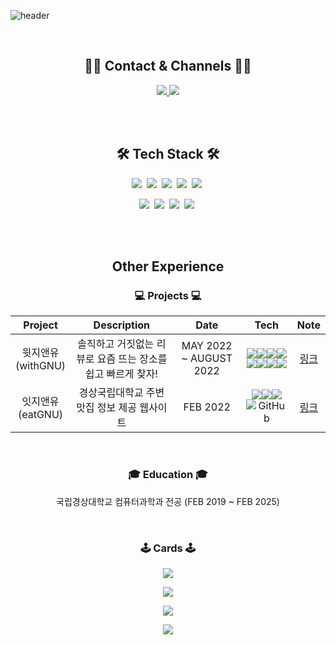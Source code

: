 ![header](https://capsule-render.vercel.app/api?type=waving&color=auto&height=250&section=header&text=Dongho%20Jang🌱&fontSize=75)

<br>
<h2 align="center">🙆‍♀️ Contact & Channels 🙆‍♀️</h2>
<p align="center">
    <a href="https://moistcode.tistory.com/">
        <img src="https://img.shields.io/badge/-Tech%20blog-black?style=flat-square&logo=github"/>
    </a>
    <a href="mailto:donghoo158@gmail.com">
        <img src="https://img.shields.io/badge/Gmail-d14836?style=flat-square&logo=Gmail&logoColor=white"/>
    </a>
</p>
<br>

<br>
<h2 align="center">🛠 Tech Stack 🛠</h2>
<p align="center">
    <img src="https://img.shields.io/badge/html5-%23E34F26.svg?style=for-the-badge&logo=html5&logoColor=white"></a>&nbsp
    <img src="https://img.shields.io/badge/css3-%231572B6.svg?style=for-the-badge&logo=css3&logoColor=white"/></a>&nbsp
    <img src="https://img.shields.io/badge/javascript-%23323330.svg?style=for-the-badge&logo=javascript&logoColor=%23F7DF1E"/></a>&nbsp
    <img src="https://img.shields.io/badge/SASS-hotpink.svg?style=for-the-badge&logo=SASS&logoColor=white)"/></a>&nbsp
    <img src="https://img.shields.io/badge/Pug-FFF?style=for-the-badge&logo=pug&logoColor=A86454"/></a>&nbsp
</p>
<p align="center">
    <img src="https://img.shields.io/badge/node.js-6DA55F?style=for-the-badge&logo=node.js&logoColor=white"></a>&nbsp
    <img src="https://img.shields.io/badge/express.js-%23404d59.svg?style=for-the-badge&logo=express&logoColor=%2361DAFB"/></a>&nbsp
    <img src="https://img.shields.io/badge/AWS-%23FF9900.svg?style=for-the-badge&logo=amazon-aws&logoColor=white"/></a>&nbsp
    <img src="https://img.shields.io/badge/MongoDB-%234ea94b.svg?style=for-the-badge&logo=mongodb&logoColor=white"/></a>&nbsp
</p>
<br>

<br>
<h2 align="center">Other Experience</h2>
<h3 align="center">💻 Projects 💻</h3>

|        Project        |                         Description                         |          Date          |                                                                                                                                                                                                                                                                                                                                                                                                                                                                      Tech                                                                                                                                                                                                                                                                                                                                                                                                                                                                       |             Note              |
| :-------------------: | :---------------------------------------------------------: | :--------------------: | :---------------------------------------------------------------------------------------------------------------------------------------------------------------------------------------------------------------------------------------------------------------------------------------------------------------------------------------------------------------------------------------------------------------------------------------------------------------------------------------------------------------------------------------------------------------------------------------------------------------------------------------------------------------------------------------------------------------------------------------------------------------------------------------------------------------------------------------------------------------------------------------------------------------------------------------------: | :---------------------------: |
| 윗지앤유<br>(withGNU) | 솔직하고 거짓없는 리뷰로 요즘 뜨는 장소를 쉽고 빠르게 찾자! | MAY 2022 ~ AUGUST 2022 | <img src="https://img.shields.io/badge/Pug-FFF?style=for-the-badge&logo=pug&logoColor=A86454"/></a><img src="https://img.shields.io/badge/SASS-hotpink.svg?style=for-the-badge&logo=SASS&logoColor=white)"/></a><img src="https://img.shields.io/badge/javascript-%23323330.svg?style=for-the-badge&logo=javascript&logoColor=%23F7DF1E"/></a><img src="https://img.shields.io/badge/node.js-6DA55F?style=for-the-badge&logo=node.js&logoColor=white"></a><img src="https://img.shields.io/badge/express.js-%23404d59.svg?style=for-the-badge&logo=express&logoColor=%2361DAFB"/></a><img src="https://img.shields.io/badge/AWS-%23FF9900.svg?style=for-the-badge&logo=amazon-aws&logoColor=white"/></a><img src="https://img.shields.io/badge/MongoDB-%234ea94b.svg?style=for-the-badge&logo=mongodb&logoColor=white"/></a><img src="https://img.shields.io/badge/heroku-%23430098.svg?style=for-the-badge&logo=heroku&logoColor=white"></img> |           [링크]()            |
| 잇지앤유<br>(eatGNU)  |         경상국립대학교 주변 맛집 정보 제공 웹사이트         |        FEB 2022        |                                                                                                                                                                                                                                     <img src="https://img.shields.io/badge/html5-%23E34F26.svg?style=for-the-badge&logo=html5&logoColor=white"></a><img src="https://img.shields.io/badge/css3-%231572B6.svg?style=for-the-badge&logo=css3&logoColor=white"/></a><img src="https://img.shields.io/badge/javascript-%23323330.svg?style=for-the-badge&logo=javascript&logoColor=%23F7DF1E"/></a>![GitHub](https://img.shields.io/badge/github-%23121011.svg?style=for-the-badge&logo=github&logoColor=white)                                                                                                                                                                                                                                     | [링크](http://eatgnu.kro.kr/) |

<br>
<h3 align="center">🎓 Education 🎓</h3>
<p align="center">
국립경상대학교 컴퓨터과학과 전공 (FEB 2019 ~ FEB 2025)
</p>
<br>

<h3 align="center">🕹 Cards 🕹</h3>
<p align="center">
<a href="https://github.com/JangDongHo/">
    <img src="https://github-readme-stats.vercel.app/api?username=JangDongHo&show_icons=true&theme=radica">
</a>
</p>

<p align="center">
<a href="https://github.com/JangDongHo/">
    <img src="https://github-readme-stats.vercel.app/api/top-langs/?username=JangDongHo&layout=compact&theme=radical)](https://github.com/JangDongHo/github-readme-stats">
</a>

</p>

<p align="center">
<a href="https://solved.ac/dongho18/">
    <img src="http://mazassumnida.wtf/api/v2/generate_badge?boj=dongho18">
</p>

<p align="center">
    <a href="https://hits.seeyoufarm.com"><img src="https://hits.seeyoufarm.com/api/count/incr/badge.svg?url=https%3A%2F%2Fgithub.com%2FJangDongHo%2Fhit-counter&count_bg=%2379C83D&title_bg=%23555555&icon=&icon_color=%23E7E7E7&title=hits&edge_flat=false"/></a>
</p>
